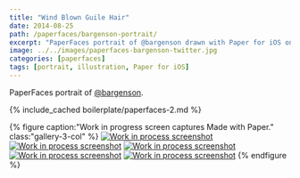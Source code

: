 ```yaml
---
title: "Wind Blown Guile Hair"
date: 2014-08-25
path: /paperfaces/bargenson-portrait/
excerpt: "PaperFaces portrait of @bargenson drawn with Paper for iOS on an iPad."
image: ../../images/paperfaces-bargenson-twitter.jpg
categories: [paperfaces]
tags: [portrait, illustration, Paper for iOS]
---
```


PaperFaces portrait of [@bargenson](https://twitter.com/bargenson).

{% include_cached boilerplate/paperfaces-2.md %}

{% figure caption:"Work in progress screen captures Made with Paper." class:"gallery-3-col" %}
[![Work in process screenshot](../../images/paperfaces-bargenson-process-1-600.jpg)](../../images/paperfaces-bargenson-process-1-lg.jpg) [![Work in process screenshot](../../images/paperfaces-bargenson-process-2-600.jpg)](../../images/paperfaces-bargenson-process-2-lg.jpg) [![Work in process screenshot](../../images/paperfaces-bargenson-process-3-600.jpg)](../../images/paperfaces-bargenson-process-3-lg.jpg) [![Work in process screenshot](../../images/paperfaces-bargenson-process-4-600.jpg)](../../images/paperfaces-bargenson-process-4-lg.jpg) [![Work in process screenshot](../../images/paperfaces-bargenson-process-4-600.jpg)](../../images/paperfaces-bargenson-process-4-lg.jpg)
{% endfigure %}
